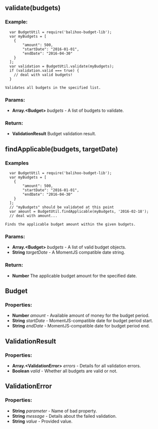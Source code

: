 

<!-- Start src/Budget.coffee -->

<!-- End src/Budget.coffee -->

<!-- Start src/BudgetUtil.coffee -->

## validate(budgets)

### Example:
      var BudgetUtil = require('balihoo-budget-lib');
      var myBudgets = [
        {
            "amount": 500,
            "startDate": "2016-01-01",
            "endDate": "2016-04-30"
        }
      ];
      var validation = BudgetUtil.validate(myBudgets);
      if (validation.valid === true) {
        // deal with valid budgets!
      }
  
    Validates all budgets in the specified list.

### Params:

* **Array.\<Budget>** *budgets* - A list of budgets to validate.

### Return:

* **ValidationResult** Budget validation result.

## findApplicable(budgets, targetDate)

### Examples
      var BudgetUtil = require('balihoo-budget-lib');
      var myBudgets = [
        {
            "amount": 500,
            "startDate": "2016-01-01",
            "endDate": "2016-04-30"
        }
      ];
      // "myBudgets" should be validated at this point
      var amount = BudgetUtil.findApplicable(myBudgets, '2016-02-18');
      // deal with amount...
  
    Finds the applicable budget amount within the given budgets.

### Params:

* **Array.\<Budget>** *budgets* - A list of valid budget objects.
* **String** *targetDate* - A MomentJS compatible date string.

### Return:

* **Number** The applicable budget amount for the specified date.

## Budget

### Properties:

* **Number** *amount* - Available amount of money for the budget period.
* **String** *startDate* - MomentJS-compatible date for budget period start.
* **String** *endDate* - MomentJS-compatible date for budget period end.

## ValidationResult

### Properties:

* **Array.\<ValidationError>** *errors* - Details for all validation errors.
* **Boolean** *valid* - Whether all budgets are valid or not.

## ValidationError

### Properties:

* **String** *parameter* - Name of bad property.
* **String** *message* - Details about the failed validation.
* **String** *value* - Provided value.

<!-- End src/BudgetUtil.coffee -->

<!-- Start src/ValidationError.coffee -->

<!-- End src/ValidationError.coffee -->

